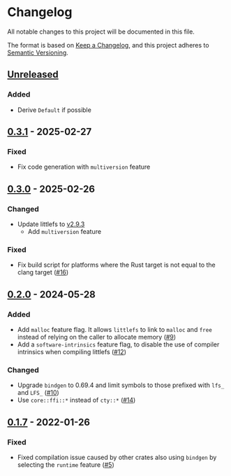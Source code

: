 # Changelog
All notable changes to this project will be documented in this file.

The format is based on [Keep a Changelog](https://keepachangelog.com/en/1.0.0/),
and this project adheres to [Semantic Versioning](https://semver.org/spec/v2.0.0.html).

## [Unreleased]

### Added

- Derive `Default` if possible

## [0.3.1] - 2025-02-27

### Fixed

- Fix code generation with `multiversion` feature

## [0.3.0] - 2025-02-26

### Changed

- Update littlefs to [v2.9.3](https://github.com/littlefs-project/littlefs/releases/tag/v2.9.3)
  - Add `multiversion` feature

### Fixed

- Fix build script for platforms where the Rust target is not equal to the clang target ([#16](https://github.com/trussed-dev/littlefs2-sys/pull/16))

## [0.2.0] - 2024-05-28

### Added

- Add `malloc` feature flag. It allows `littlefs` to link to `malloc` and `free` instead of relying on the caller to allocate memory ([#9][])
- Add a `software-intrinsics` feature flag, to disable the use of compiler intrinsics when compiling littlefs ([#12][])

### Changed

- Upgrade `bindgen` to 0.69.4 and limit symbols to those prefixed with `lfs_` and `LFS_` ([#10][])
- Use `core::ffi::*` instead of `cty::*` ([#14][])

[#9]: https://github.com/trussed-dev/littlefs2-sys/pull/10
[#10]: https://github.com/trussed-dev/littlefs2-sys/pull/10
[#12]: https://github.com/trussed-dev/littlefs2-sys/pull/12
[#14]: https://github.com/trussed-dev/littlefs2-sys/pull/14

## [0.1.7] - 2022-01-26

### Fixed

- Fixed compilation issue caused by other crates also using `bindgen` by selecting the `runtime` feature ([#5])

[#5]: https://github.com/trussed-dev/littlefs2-sys/pull/5
[#9]: https://github.com/trussed-dev/littlefs2-sys/pull/9

[Unreleased]: https://github.com/trussed-dev/littlefs2-sys/compare/0.3.1...HEAD
[0.1.7]: https://github.com/trussed-dev/littlefs2-sys/compare/0.1.6...0.1.7
[0.2.0]: https://github.com/trussed-dev/littlefs2-sys/compare/0.1.7...0.2.0
[0.3.0]: https://github.com/trussed-dev/littlefs2-sys/compare/0.2.0...0.3.0
[0.3.1]: https://github.com/trussed-dev/littlefs2-sys/compare/0.3.0...0.3.1
